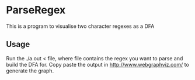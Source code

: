 # ParseRegex
This is a program to visualise two character regexes as a DFA

## Usage
Run the ./a.out < file, where file contains the regex you want to parse and build the DFA for.
Copy paste the output in http://www.webgraphviz.com/ to generate the graph.
